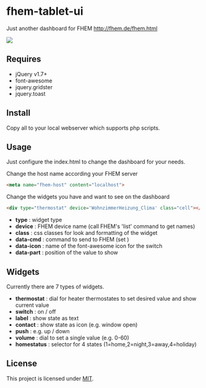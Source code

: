 fhem-tablet-ui
========

Just another dashboard for FHEM  http://fhem.de/fhem.html

![](http://knowthelist.github.io/fhem-tablet-ui/fhem-tablet-ui-example.png)

Requires
-------
* jQuery v1.7+
* font-awesome
* jquery.gridster
* jquery.toast

Install
-------
Copy all to your local webserver which supports php scripts.


Usage
-------
Just configure the index.html to change the dashboard for your needs.

Change the host name according your FHEM server
```html
<meta name="fhem-host" content="localhost">
```

Change the widgets you have and want to see on the dashboard
```html
<div type="thermostat" device='WohnzimmerHeizung_Clima' class="cell"></div>
```
- **type** : widget type
- **device** : FHEM device name (call FHEM's 'list' command to get names)
- **class** : css classes for look and formatting of the widget
- **data-cmd** : command to send to FHEM (set <device> <cmd> <value>)
- **data-icon** : name of the font-awesome icon for the switch
- **data-part** : position of the value to show

Widgets
-------
Currently there are 7 types of widgets.
- **thermostat** : dial for heater thermostates to set desired value and show current value
- **switch** : on / off
- **label** : show state as text
- **contact** : show state as icon (e.g. window open) 
- **push** : e.g. up / down
- **volume** : dial to set a single value (e.g. 0-60)
- **homestatus** : selector for 4 states (1=home,2=night,3=away,4=holiday)


License
-------
This project is licensed under [MIT](http://www.opensource.org/licenses/mit-license.php).
